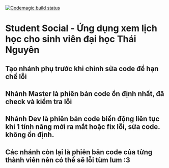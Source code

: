 [![Codemagic build status](https://api.codemagic.io/apps/5d1342bd5a53b8000b7127f0/5d1342bd5a53b8000b7127ef/status_badge.svg)](https://codemagic.io/apps/5d1342bd5a53b8000b7127f0/5d1342bd5a53b8000b7127ef/latest_build)

# Student Social - Ứng dụng xem lịch học cho sinh viên đại học Thái Nguyên


## Tạo nhánh phụ trước khi chỉnh sửa code để hạn chế lỗi

## Nhánh Master là phiên bản code ổn định nhất, đã check và kiểm tra lỗi

## Nhánh Dev là phiên bản code biến động liên tục khi 1 tính năng mới ra mắt hoặc fix lỗi, sửa code. không ổn định.

## Các nhánh còn lại là phiên bản code của từng thành viên nên có thể sẽ lỗi tùm lum :3